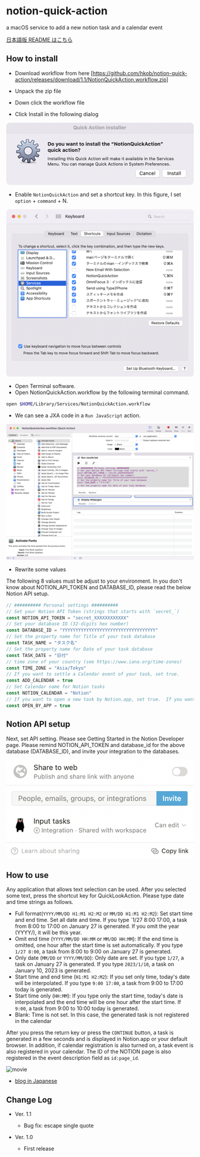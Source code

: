 # notion-quick-action

a macOS service to add a new notion task and a calendar event

[日本語版 README はこちら](README.ja.md)

## How to install

- Download workflow from here
[https://github.com/hkob/notion-quick-action/releases/download/1.1/NotionQuickAction.workflow.zip]

- Unpack the zip file
- Down click the workflow file
- Click Install in the following dialog

![Install](QuickActionInstaller-E.png)

- Enable `NotionQuickAction` and set a shortcut key.  In this figure, I set `option` + `command` + N.

![Install](Service-E.png)

- Open Terminal software.
- Open NotionQuickAction.workflow by the following terminal command.

```sh
open $HOME/Library/Services/NotionQuickAction.workflow
```

- We can see a JXA code in a `Run JavaScript` action.

![Install](Automator-E.png)

- Rewrite some values

The following 8 values must be adjust to your environment.
In you don't know about NOTION_API_TOKEN and DATABASE_ID,
please read the below Notion API setup.

```Javascript
// ########## Personal settings ##########
// Set your Notion API Token (strings that starts with `secret_`)
const NOTION_API_TOKEN = "secret_XXXXXXXXXXXX"
// Set your database ID (32-digits hex number)
const DATABASE_ID = "YYYYYYYYYYYYYYYYYYYYYYYYYYYYYYYYYYY"
// Set the property name for Title of your task database
const TASK_NAME = "タスク名"
// Set the property name for Date of your task database
const TASK_DATE = "日付"
// time zone of your country (see https://www.iana.org/time-zones)
const TIME_ZONE = "Asia/Tokyo"
// If you want to settle a Calendar event of your task, set true.
const ADD_CALENDAR = true
// Set Calendar name for Notion tasks
const NOTION_CALENDAR = "Notion"
// If you want to open a new task by Notion.app, set true.  If you want to open it by your default browser, set false.
const OPEN_BY_APP = true
```

## Notion API setup

Next, set API setting. Please see Getting Started in the Notion Developer page. Please remind NOTION_API_TOKEN and database_id for the above database (DATABASE_ID), and invite your integration to the databases.

![abc](ShareForIntegration-E.png)

## How to use

Any application that allows text selection can be used.
After you selected some text, press the shortcut key for QuickLookAction.
Please type date and time strings as follows.

- Full format(`YYYY/MM/DD H1:M1 H2:M2` or `MM/DD H1:M1 H2:M2`):
Set start time and end time.
Set all date and time.  If you type `1/27 8:00 17:00, a task from 8:00 to 17:00 on January 27 is generated. If you omit the year (YYYY/), it will be this year.
- Omit end time (`YYYY/MM/DD HH:MM` or `MM/DD HH:MM`):
If the end time is omitted, one hour after the start time is set automatically.
If you type `1/27 8:00`, a task from 8:00 to 9:00 on January 27 is generated.
- Only date (`MM/DD` or `YYYY/MM/DD`):
Only date are set.
If you type `1/27`, a task on January 27 is generated.
If you type `2023/1/10`, a task on January 10, 2023 is generated.
- Start time and end time (`H1:M1 H2:M2`):
If you set only time, today's date will be interpolated.
If you type `9:00 17:00`, a task from 9:00 to 17:00 today is generated.
- Start time only (`HH:MM`):
If you type only the start time, today's date is interpolated and the end time will be one hour after the start time. If `9:00`, a task from 9:00 to 10:00 today is generated.
- Blank: Time is not set. In this case, the generated task is not registered in the calendar

After you press the return key or press the `CONTINUE` button, a task is generated in a few seconds and is displayed in Notion.app or your default browser.
In addition, if calendar registration is also turned on, a task event is also registered in your calendar.
The ID of the NOTION page is also registered in the event description field as `id:page_id`.

![movie](NotionQuickAction.gif)

- [blog in Japanese](https://hkob.hatenablog.com/entry/2022/01/08/130000)

## Change Log

- Ver. 1.1
  - Bug fix: escape single quote

- Ver. 1.0
  - First release
